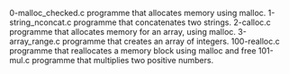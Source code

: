 0-malloc_checked.c programme that allocates memory using malloc.
1-string_nconcat.c programme that concatenates two strings.
2-calloc.c programme that allocates memory for an array, using malloc.
3-array_range.c programme that creates an array of integers.
100-realloc.c programme that reallocates a memory block using malloc and free
101-mul.c programme that multiplies two positive numbers.
